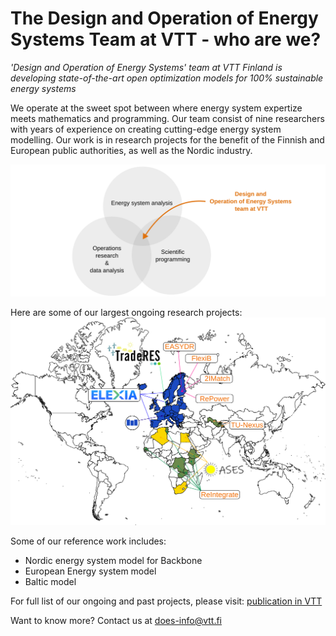 # The Design and Operation of Energy Systems Team at VTT - who are we?

*'Design and Operation of Energy Systems' team at VTT Finland is developing state-of-the-art open optimization models for 100% sustainable energy systems*



We operate at the sweet spot between where energy system expertize meets mathematics and programming. Our team consist of nine researchers with years of experience on creating cutting-edge energy system modelling. Our work is in research projects for the benefit of the Finnish and European public authorities, as well as the Nordic industry.


![whoarewe](assets/whoarewe.svg)

 Here are some of our largest ongoing research projects:
![whoarewe](assets/Project_map.svg)

Some of our reference work includes:

- Nordic energy system model for Backbone
- European Energy system model
- Baltic model 

For full list of our ongoing and past projects, please visit: [publication in VTT](https://cris.vtt.fi/en/organisations/ba4206-design-and-operation-of-energy-systems/publications/)

Want to know more? Contact us at [does-info@vtt.fi](mailto:does-info@vtt.fi)
